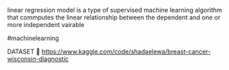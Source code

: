 linear regression model is a type of supervised machine learning algorithm that commputes the linear relationship between the dependent and one or more independent vairable 

#machinelearning

DATASET 🔗
https://www.kaggle.com/code/shadaelewa/breast-cancer-wisconsin-diagnostic

